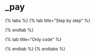 # \_pay

{% tabs %}
{% tab title="Step by step" %}

{% endtab %}

{% tab title="Only code" %}

{% endtab %}
{% endtabs %}

